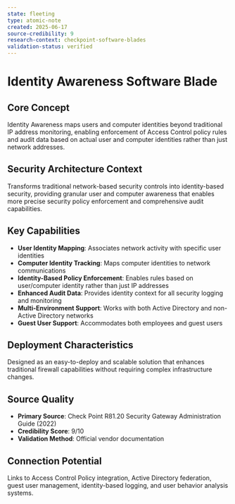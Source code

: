 ```yaml
---
state: fleeting
type: atomic-note
created: 2025-06-17
source-credibility: 9
research-context: checkpoint-software-blades
validation-status: verified
---
```


# Identity Awareness Software Blade

## Core Concept
Identity Awareness maps users and computer identities beyond traditional IP address monitoring, enabling enforcement of Access Control policy rules and audit data based on actual user and computer identities rather than just network addresses.

## Security Architecture Context
Transforms traditional network-based security controls into identity-based security, providing granular user and computer awareness that enables more precise security policy enforcement and comprehensive audit capabilities.

## Key Capabilities
- **User Identity Mapping**: Associates network activity with specific user identities
- **Computer Identity Tracking**: Maps computer identities to network communications
- **Identity-Based Policy Enforcement**: Enables rules based on user/computer identity rather than just IP addresses
- **Enhanced Audit Data**: Provides identity context for all security logging and monitoring
- **Multi-Environment Support**: Works with both Active Directory and non-Active Directory networks
- **Guest User Support**: Accommodates both employees and guest users

## Deployment Characteristics
Designed as an easy-to-deploy and scalable solution that enhances traditional firewall capabilities without requiring complex infrastructure changes.

## Source Quality
- **Primary Source**: Check Point R81.20 Security Gateway Administration Guide (2022)
- **Credibility Score**: 9/10
- **Validation Method**: Official vendor documentation

## Connection Potential
Links to Access Control Policy integration, Active Directory federation, guest user management, identity-based logging, and user behavior analysis systems.